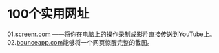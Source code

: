 # 100个实用网址
01.[screenr.com](http://www.screenr.com/) ——将你在电脑上的操作录制成影片直接传送到YouTube上。
02.[bounceapp.com](https://bounceapp.com/)能够将一个网页惊醒完整的截图。
